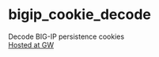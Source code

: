 # bigip_cookie_decode
Decode BIG-IP persistence cookies  
[Hosted at GW](https://www.greatwizard.net/bigipcookie.html)  
